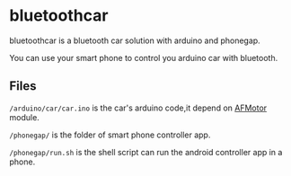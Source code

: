 bluetoothcar
===
bluetoothcar is a bluetooth car solution with arduino and phonegap.

You can use your smart phone to control you arduino car with bluetooth.

## Files
`/arduino/car/car.ino` is the car's arduino code,it depend on [AFMotor](https://github.com/adafruit/Adafruit-Motor-Shield-library) module.

`/phonegap/` is the folder of smart phone controller app.

`/phonegap/run.sh` is the shell script can run the android controller app in a phone.